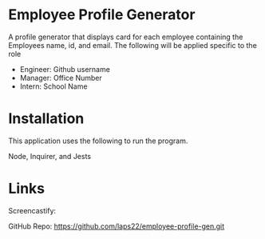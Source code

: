 # Employee Profile Generator

A profile generator that displays card for each employee containing the Employees name, id, and email. The following will be applied specific to the role
- Engineer: Github username
- Manager: Office Number
- Intern: School Name

# Installation

This application uses the following to run the program.

Node, Inquirer, and Jests

# Links

Screencastify:

GitHub Repo: https://github.com/laps22/employee-profile-gen.git


